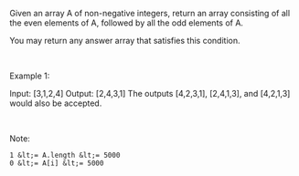 Given an array A of non-negative integers, return an array consisting of all the even elements of A, followed by all the odd elements of A.

You may return any answer array that satisfies this condition.

&nbsp;


Example 1:


Input: [3,1,2,4]
Output: [2,4,3,1]
The outputs [4,2,3,1], [2,4,1,3], and [4,2,1,3] would also be accepted.


&nbsp;

Note:


	1 &lt;= A.length &lt;= 5000
	0 &lt;= A[i] &lt;= 5000


